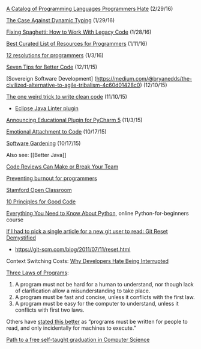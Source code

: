 [A Catalog of Programming Languages Programmers Hate](http://motherboard.vice.com/read/a-catalog-of-programming-languages-that-programmers-hate?trk_source=recommended) (2/29/16)

[The Case Against Dynamic Typing](http://blog.debugme.eu/dynamic-typing/) (1/29/16)

[Fixing Spaghetti: How to Work With Legacy Code](http://www.ethode.com/blog/fixing-spaghetti-how-to-work-with-legacy-code) (1/28/16)

[Best Curated List of Resources for Programmers](https://github.com/fcrimins/awesome) (1/11/16)

[12 resolutions for programmers](http://matt.might.net/articles/programmers-resolutions/) (1/3/16)

[Seven Tips for Better Code](http://alesnosek.com/blog/2015/06/06/seven-tips-for-better-code/) (12/11/15)

[Sovereign Software Development] (https://medium.com/@bryanedds/the-civilized-alternative-to-agile-tribalism-4c60d01428c0) (12/10/15)

[The one weird trick to write clean code](http://www.hugotunius.se/clean-code/code/ci/2015/11/09/the-one-weird-trick-to-write-clean-code.html) (11/10/15)
* [Eclipse Java Linter plugin](https://www.google.com/search?q=linter+for+java&ie=utf-8&oe=utf-8#q=linter+java+eclipse)

[Announcing Educational Plugin for PyCharm 5](http://blog.jetbrains.com/pycharm/2015/11/announcing-educational-plugin-for-pycharm-5/?utm_source=feedburner&utm_medium=feed&utm_campaign=Feed%3A+Pycharm+%28JetBrains+PyCharm+Blog%29) (11/3/15)

[Emotional Attachment to Code](http://www.codereadability.com/emotional-attachment-to-code/) (10/17/15)

[Software Gardening](http://alecmunro.blogspot.com/2015/10/software-gardening-in-practice.html) (10/17/15)

Also see: [[Better Java]]

[Code Reviews Can Make or Break Your Team](https://medium.com/swlh/code-reviews-can-make-or-break-your-team-a3cfdcc15de1)

[Preventing burnout for programmers](https://medium.com/@karolisram/preventing-burnout-for-programmers-12b4968adbaa)

[Stamford Open Classroom](http://openclassroom.stanford.edu/MainFolder/HomePage.php)

[10 Principles for Good Code](http://blog.d3in.org/post/130288777151/10-principles-for-good-code)

[Everything You Need to Know About Python](http://academy.ehacking.net/courses/python-and-python-django-for-beginners-2-course-package/), online Python-for-beginners course

[If I had to pick a single article for a new git user to read: Git Reset Demystified](https://www.reddit.com/r/programming/comments/3mp5ok/if_i_had_to_pick_a_single_article_for_a_new_git/)
* https://git-scm.com/blog/2011/07/11/reset.html

Context Switching Costs: [Why Developers Hate Being Interrupted](http://thetomorrowlab.com/2015/01/why-developers-hate-being-interrupted/)

[Three Laws of Programs](http://jeremymikkola.com/posts/2015_08_28_warming_up_to_go.html):
  1. A program must not be hard for a human to understand, nor though lack of clarification allow a misunderstanding to take place.
  2. A program must be fast and concise, unless it conflicts with the first law.
  3. A program must be easy for the computer to understand, unless it conflicts with first two laws.

  Others have [stated this better](https://mitpress.mit.edu/sicp/front/node3.html) as “programs must be written for people to read, and only incidentally for machines to execute.”

[Path to a free self-taught graduation in Computer Science](https://github.com/open-source-society/computer-science-and-engineering)